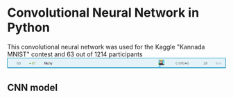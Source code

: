 # Convolutional Neural Network in Python

This convolutional neural network was used for the Kaggle "Kannada MNIST" contest and 63 out of 1214 participants
![](result_img/result.png)

## CNN model
